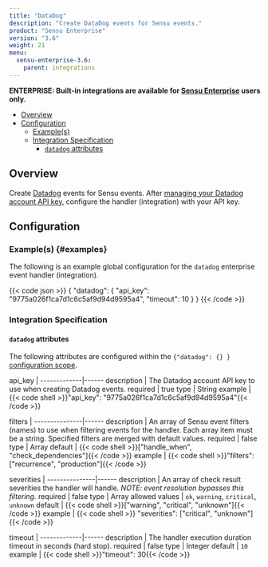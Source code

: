```yaml
---
title: "DataDog"
description: "Create DataDog events for Sensu events."
product: "Sensu Enterprise"
version: "3.6"
weight: 21
menu:
  sensu-enterprise-3.6:
    parent: integrations
---
```

**ENTERPRISE: Built-in integrations are available for [Sensu Enterprise][1]
users only.**

- [Overview](#overview)
- [Configuration](#configuration)
  - [Example(s)](#examples)
  - [Integration Specification](#integration-specification)
    - [`datadog` attributes](#datadog-attributes)

## Overview

Create [Datadog][2] events for Sensu events. After [managing your Datadog
account API key][3], configure the handler (integration) with your API key.

## Configuration

### Example(s) {#examples}

The following is an example global configuration for the `datadog` enterprise
event handler (integration).

{{< code json >}}
{
  "datadog": {
    "api_key": "9775a026f1ca7d1c6c5af9d94d9595a4",
    "timeout": 10
  }
}
{{< /code >}}

### Integration Specification

#### `datadog` attributes

The following attributes are configured within the `{"datadog": {} }`
[configuration scope][4].

api_key      | 
-------------|------
description  | The Datadog account API key to use when creating Datadog events.
required     | true
type         | String
example      | {{< code shell >}}"api_key": "9775a026f1ca7d1c6c5af9d94d9595a4"{{< /code >}}

filters        | 
---------------|------
description    | An array of Sensu event filters (names) to use when filtering events for the handler. Each array item must be a string. Specified filters are merged with default values.
required       | false
type           | Array
default        | {{< code shell >}}["handle_when", "check_dependencies"]{{< /code >}}
example        | {{< code shell >}}"filters": ["recurrence", "production"]{{< /code >}}

severities     | 
---------------|------
description    | An array of check result severities the handler will handle. _NOTE: event resolution bypasses this filtering._
required       | false
type           | Array
allowed values | `ok`, `warning`, `critical`, `unknown`
default        | {{< code shell >}}["warning", "critical", "unknown"]{{< /code >}}
example        | {{< code shell >}} "severities": ["critical", "unknown"]{{< /code >}}

timeout      | 
-------------|------
description  | The handler execution duration timeout in seconds (hard stop).
required     | false
type         | Integer
default      | `10`
example      | {{< code shell >}}"timeout": 30{{< /code >}}

[1]:  /sensu-enterprise
[2]:  https://app.datadoghq.com/account/login?next=%2Faccount%2Fsettings#api
[3]:  https://app.datadoghq.com/account/login?next=%2Faccount%2Fsettings#api
[4]:  /sensu-core/1.2/reference/configuration#configuration-scopes
